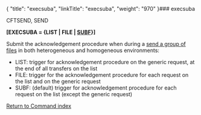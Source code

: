 {
    "title": "execsuba",
    "linkTitle": "execsuba",
    "weight": "970"
}### execsuba

CFTSEND, SEND

****\[EXECSUBA = {LIST | FILE | <u>SUBF</u>}\]****

Submit the acknowledgement
procedure when during a [send a group of files](../../../../concepts/using_the_send_command/send_group_of_files_cl) in both heterogeneous and homogeneous environments:

- LIST: trigger for acknowledgement
    procedure on the generic request, at the end of all transfers on the list
- FILE: trigger for the acknowledgement
    procedure for each request on the list and on the generic request
- SUBF: (default) trigger for acknowledgement procedure for each request on the list (except the generic request)

[Return to Command index](../../)
